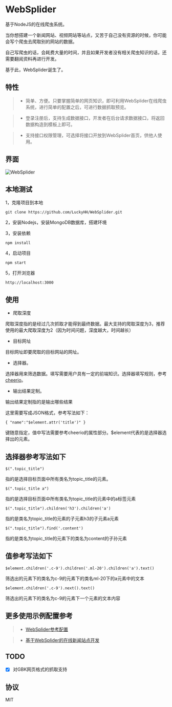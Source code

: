 WebSplider
===============

基于NodeJS的在线爬虫系统。

当你想搭建一个新闻网站、视频网站等站点，又苦于自己没有资源的时候，你可能会写个爬虫去爬取别的网站的数据。

自己写爬虫的话，会耗费大量的时间，并且如果开发者没有相关爬虫知识的话，还需要翻阅资料再进行开发。

基于此，WebSplider诞生了。

## 特性

> * 简单、方便。只要掌握简单的网页知识，即可利用WebSplider在线爬虫系统，进行简单的配置之后，可进行数据抓取预览。

> * 登录注册后，支持生成数据接口，开发者在后台请求数据接口，将返回数据构造到模板上即可。

> * 支持接口权限管理，可选择将接口开放到WebSplider首页，供他人使用。



## 界面
![WebSplider](https://docmobile.cn/upload/image/plain/1007976278856437760.jpg )


## 本地测试

1，克隆项目到本地
```
git clone https://github.com/LuckyHH/WebSplider.git
```

2，安装Nodejs，安装MongoDB数据库，搭建环境

3，安装依赖

```
npm install
```

4，启动项目
```
npm start
```

5，打开浏览器
```
http://localhost:3000
```

## 使用

+ 爬取深度

爬取深度指的是经过几次抓取才能得到最终数据。最大支持的爬取深度为3，推荐使用的最大爬取深度为2（因为时间问题，深度越大，时间越长）  


+ 目标网址

目标网址即要爬取的目标网站的网址。


+ 选择器。

选择器用来筛选数据。填写需要用户具有一定的前端知识。选择器填写规则，参考[cheerio](https://www.npmjs.com/package/cheerio)。


+ 输出结果定制。 

输出结果定制指的是输出哪些结果

这里需要写成JSON格式，参考写法如下：

```{ "name":"$element.attr('title')" }```


键随意指定，值中写法需要参考cheerio的属性部分。$element代表的是选择器选择出的元素。



## 选择器参考写法如下

```$(".topic_title")```

指的是选择目标页面中所有类名为topic_title的元素。


```$(".topic_title a")```

指的是选择目标页面中所有类名为topic_title的元素中的a标签元素



```$(".topic_title").children('h3').children('a')```

指的是类名为topic_title的元素的子元素h3的子元素a元素



```$(".topic_title").find('.content')```


指的是类名为topic_title的元素下的类名为content的子孙元素


## 值参考写法如下

```$element.children('.c-9').children('.ml-20').children('a').text()```

筛选出的元素下的类名为c-9的元素下的类名ml-20下的a元素中的文本



```$element.children('.c-9').next().text()```

筛选出的元素下的类名为c-9的元素下一个元素的文本内容



## 更多使用示例配置参考

> * [WebSplider参考配置](https://docmobile.cn/artical_detiail/luckyhh/1528369921460)

> * [基于WebSplider的在线新闻站点开发](https://www.docmobile.cn/artical_detiail/luckyhh/1528989508215)


## TODO
- [x] 对GBK网页格式的抓取支持


## 协议

MIT


